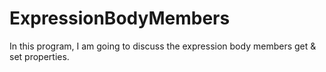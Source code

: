 # ExpressionBodyMembers
In this program, I am going to discuss the expression body members get &amp; set properties.
